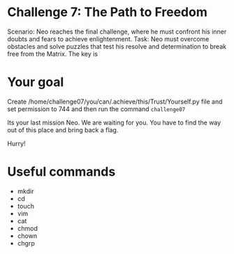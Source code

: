 # Challenge 7: The Path to Freedom

Scenario: Neo reaches the final challenge, where he must confront his inner doubts and fears to achieve enlightenment.
Task: Neo must overcome obstacles and solve puzzles that test his resolve and determination to break free from the Matrix. The key is

# Your goal
Create /home/challenge07/you/can/.achieve/this/Trust/Yourself.py file and set permission to 744 and then run the command `challenge07` 

Its your last mission Neo. We are waiting for you. You  have to find the way out of this place and bring back a flag. 

Hurry!

# Useful commands
- mkdir
- cd
- touch
- vim
- cat 
- chmod
- chown
- chgrp
